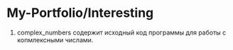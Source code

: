# My-Portfolio/Interesting

1. complex_numbers содержит исходный код программы для работы с копмлексными числами.

